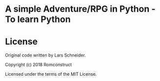 # A simple Adventure/RPG in Python - To learn Python

# License

Original code written by Lars Schneider.

Copyright (c) 2018 Romconstruct

Licensed under the terms of the MIT License.